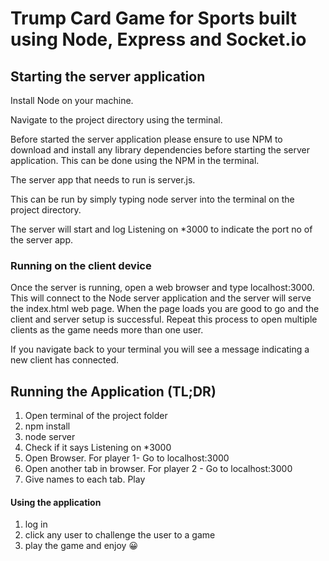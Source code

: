 # Trump Card Game for Sports built using Node, Express and Socket.io




## Starting the server application 

Install Node on your machine.

Navigate to the project directory using the terminal.

Before started the server application please ensure to use NPM to download and install any library dependencies before starting the server application. This can be done using the NPM in the terminal.

The server app that needs to run is server.js. 

This can be run by simply typing node server into the terminal on the project directory.

The server will start and log Listening on *3000 to indicate the port no of the server app.

### Running on the client device

Once the server is running, open a web browser and type localhost:3000. This will connect to the Node server application and the server will serve the index.html web page. When the page loads you are good to go and the client and server setup is successful. Repeat this process to open multiple clients as the game needs more than one user.

If you navigate back to your terminal you will see a message indicating a new client has connected.


## Running the Application (TL;DR)

1. Open terminal of the project folder
2. npm install
3. node server
4. Check if it says Listening on *3000 
5. Open Browser. For player 1- Go to localhost:3000
6. Open another tab in browser. For player 2 - Go to localhost:3000
7. Give names to each tab. Play


#### Using the application
1. log in
2. click any user to challenge the user to a game 
3. play the game and enjoy 😀

